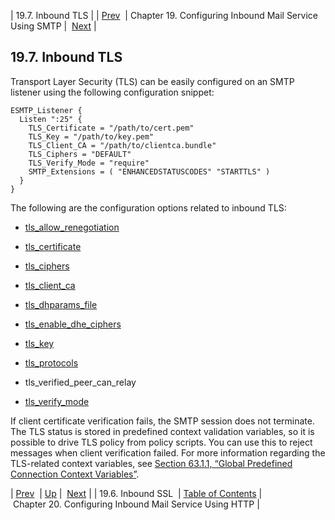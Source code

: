 | 19.7. Inbound TLS |
| [Prev](inbound_ssl)  | Chapter 19. Configuring Inbound Mail Service Using SMTP |  [Next](http_listener) |

## 19.7. Inbound TLS

Transport Layer Security (TLS) can be easily configured on an SMTP listener using the following configuration snippet:

```
ESMTP_Listener {
  Listen ":25" {
    TLS_Certificate = "/path/to/cert.pem"
    TLS_Key = "/path/to/key.pem"
    TLS_Client_CA = "/path/to/clientca.bundle"
    TLS_Ciphers = "DEFAULT"
    TLS_Verify_Mode = "require"
    SMTP_Extensions = ( "ENHANCEDSTATUSCODES" "STARTTLS" )
  }
}
```

The following are the configuration options related to inbound TLS:

*   [tls_allow_renegotiation](config.tls_allow_renegotiation "tls_allow_renegotiation")

*   [tls_certificate](config.tls_certificate "tls_certificate")

*   [tls_ciphers](config.tls_ciphers "tls_ciphers")

*   [tls_client_ca](config.tls_client_ca "tls_client_ca")

*   [tls_dhparams_file](conf.ref.tls_dhparams_file "tls_dhparams_file")

*   [tls_enable_dhe_ciphers](conf.ref.tls_enable_dhe_ciphers "tls_enable_dhe_ciphers")

*   [tls_key](config.tls_key "tls_key")

*   [tls_protocols](config.tls_protocols "tls_protocols")

*   tls_verified_peer_can_relay

*   [tls_verify_mode](config.tls_verify_mode "tls_verify_mode")

If client certificate verification fails, the SMTP session does not terminate. The TLS status is stored in predefined context validation variables, so it is possible to drive TLS policy from policy scripts. You can use this to reject messages when client verification failed. For more information regarding the TLS-related context variables, see [Section 63.1.1, “Global Predefined Connection Context Variables”](policy.context.variables#policy.predefined-context-conn-global "63.1.1. Global Predefined Connection Context Variables").

| [Prev](inbound_ssl)  | [Up](esmtp_listener) |  [Next](http_listener) |
| 19.6. Inbound SSL  | [Table of Contents](index) |  Chapter 20. Configuring Inbound Mail Service Using HTTP |

